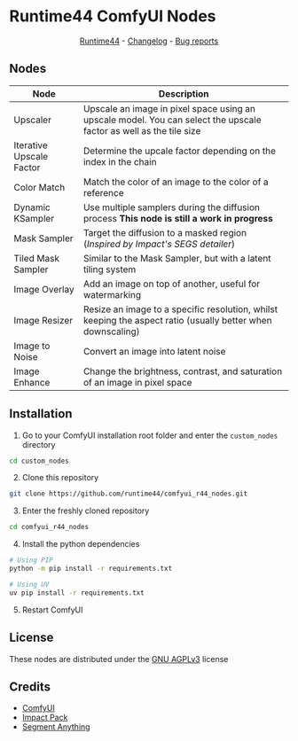 # Runtime44 ComfyUI Nodes

<p align="center">
    <a href="https://runtime44.com">Runtime44</a> - <a href="https://github.com/runtime44/comfyui_r44_nodes/blob/canary/CHANGELOG.md">Changelog</a> - <a href="https://github.com/runtime44/comfyui_r44_nodes/issues">Bug reports</a>
</p>

## Nodes
| Node | Description |
| --- | --- |
| Upscaler | Upscale an image in pixel space using an upscale model. You can select the upscale factor as well as the tile size |
| Iterative Upscale Factor | Determine the upcale factor depending on the index in the chain |
| Color Match | Match the color of an image to the color of a reference |
| Dynamic KSampler | Use multiple samplers during the diffusion process **This node is still a work in progress** |
| Mask Sampler | Target the diffusion to a masked region (*Inspired by Impact's SEGS detailer*) |
| Tiled Mask Sampler | Similar to the Mask Sampler, but with a latent tiling system |
| Image Overlay | Add an image on top of another, useful for watermarking |
| Image Resizer | Resize an image to a specific resolution, whilst keeping the aspect ratio (usually better when downscaling) |
| Image to Noise | Convert an image into latent noise |
| Image Enhance | Change the brightness, contrast, and saturation of an image in pixel space |

## Installation

1. Go to your ComfyUI installation root folder and enter the `custom_nodes` directory
```sh
cd custom_nodes
```

2. Clone this repository
```sh
git clone https://github.com/runtime44/comfyui_r44_nodes.git
```

3. Enter the freshly cloned repository
```sh
cd comfyui_r44_nodes
```

4. Install the python dependencies
```sh
# Using PIP
python -m pip install -r requirements.txt

# Using UV
uv pip install -r requirements.txt
```

5. Restart ComfyUI

## License
These nodes are distributed under the [GNU AGPLv3](./LICENSE.md) license

## Credits
- [ComfyUI](https://github.com/comfyanonymous/ComfyUI)
- [Impact Pack](https://github.com/ltdrdata/ComfyUI-Impact-Pack)
- [Segment Anything](https://github.com/facebookresearch/segment-anything)
